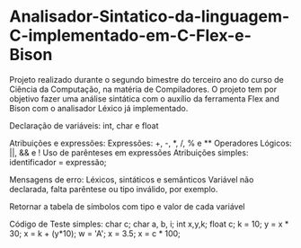 # Analisador-Sintatico-da-linguagem-C-implementado-em-C-Flex-e-Bison
Projeto realizado durante o segundo bimestre do terceiro ano do curso de Ciência da Computação, na matéria de Compiladores. O projeto tem por objetivo fazer uma análise sintática com o auxílio da ferramenta Flex and Bison com o analisador Léxico já implementado.


Declaração de variáveis: int, char e float

Atribuições e expressões:
    Expressões: +, -, *, /, % e **
    Operadores Lógicos: ||, && e !
    Uso de parênteses em expressões
    Atribuições simples: identificador = expressão;

Mensagens de erro: Léxicos, sintáticos e semânticos
    Variável não declarada, falta parêntese ou tipo inválido, por exemplo.

Retornar a tabela de símbolos com tipo e valor de cada variável


Código de Teste simples:
char c;
char a, b, i;
int x,y,k;
float c;
k = 10;
y = x * 30;
x = k + (y*10);
w = 'A';
x = 3.5;
x = c * 100;
